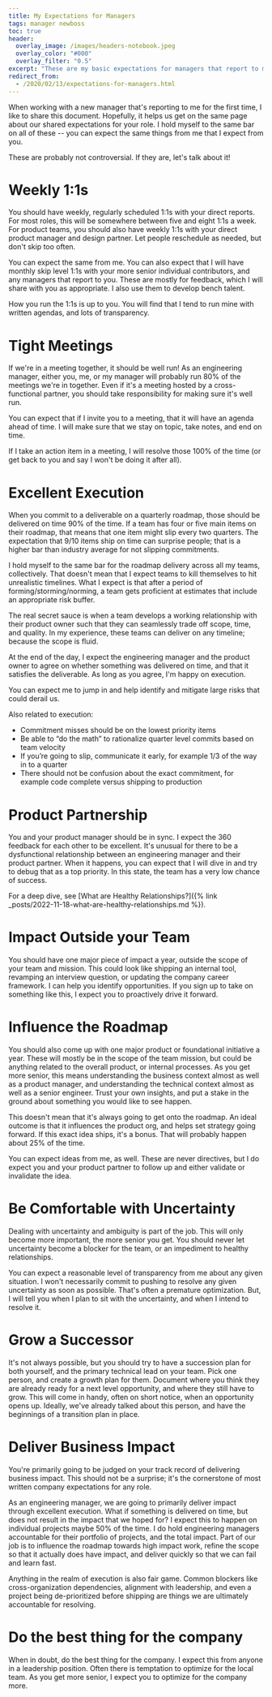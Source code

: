 ```yaml
---
title: My Expectations for Managers
tags: manager newboss
toc: true
header:
  overlay_image: /images/headers-notebook.jpeg
  overlay_color: "#000"
  overlay_filter: "0.5"
excerpt: "These are my basic expectations for managers that report to me"
redirect_from:
  - /2020/02/13/expectations-for-managers.html
---
```


When working with a new manager that's reporting to me for the first time, I like to 
share this document. Hopefully, it helps us get on the same page about our shared 
expectations for your role. I hold myself to the same bar on all of
these -- you can expect the same things from me that I expect from you. 

These are probably not controversial. If they are, let's talk about it! 


# Weekly 1:1s

You should have weekly, regularly scheduled 1:1s with your direct reports. For most roles,
this will be somewhere between five and eight 1:1s a week. For product teams, you should also have weekly 1:1s with your direct product manager and design partner. Let people reschedule as needed, but
don't skip too often. 

You can expect the same from me. You can also expect that I will have monthly skip level 1:1s
with your more senior individual contributors, and any managers that report to you. These are 
mostly for feedback, which I will share with you as appropriate. I also use them to develop
bench talent. 

How you run the 1:1s is up to you. You will find that I tend to run mine with written agendas, 
and lots of transparency. 


# Tight Meetings

If we're in a meeting together, it should be well run! As an engineering manager, either you, 
me, or my manager will probably run 80% of the meetings we're in together. Even if it's a meeting 
hosted by a cross-functional partner, you should take responsibility for making sure it's well run. 

You can expect that if I invite you to a meeting, that it will have an agenda ahead of time. I will 
make sure that we stay on topic, take notes, and end on time. 

If I take an action item in a meeting, I will resolve those 100% of the time (or get back to you 
and say I won't be doing it after all). 


# Excellent Execution 

When you commit to a deliverable on a quarterly roadmap, those should be delivered on time 90% of the time. If a team has four or five main items on their roadmap, that means that one item 
might slip every two quarters. The expectation that 9/10 items ship on time can surprise people; that is a higher bar than industry average for not slipping commitments. 

I hold myself to the same bar for the roadmap delivery across all my teams, collectively. That doesn't mean that I expect teams to kill themselves to hit unrealistic timelines. What I expect is that after a period of forming/storming/norming, a team gets proficient at estimates that include an 
appropriate risk buffer. 

The real secret sauce is when a team develops a working relationship with their product owner
such that they can seamlessly trade off scope, time, and quality. In my experience, these
teams can deliver on any timeline; because the scope is fluid. 

At the end of the day, I expect the engineering manager and the product owner to agree on 
whether something was delivered on time, and that it satisfies the deliverable. As long as 
you agree, I'm happy on execution.

You can expect me to jump in and help identify and mitigate large risks that could derail us. 

Also related to execution:

- Commitment misses should be on the lowest priority items
- Be able to “do the math” to rationalize quarter level commits based on team velocity
- If you’re going to slip, communicate it early, for example 1/3 of the way in to a quarter
- There should not be confusion about the exact commitment, for example code complete versus shipping to production 


# Product Partnership 

You and your product manager should be in sync. I expect the 360 feedback for each other to be 
excellent. It's unusual for there to be a dysfunctional relationship between an engineering 
manager and their product partner. When it happens, you can expect that I will dive in and 
try to debug that as a top priority. In this state, the team has a very low chance of success. 

For a deep dive, see [What are Healthy Relationships?]({% link _posts/2022-11-18-what-are-healthy-relationships.md %}).


# Impact Outside your Team 

You should have one major piece of impact a year, outside the scope of your team and mission.
This could look like shipping an internal tool, revamping an interview question, or 
updating the company career framework. I can help you identify opportunities. If you sign up to 
take on something like this, I expect you to proactively drive it forward. 


# Influence the Roadmap 

You should also come up with one major product or foundational initiative a year. These will mostly
be in the scope of the team mission, but could be anything related to the overall product, or 
internal processes. As you get more senior, this means understanding the business context almost
as well as a product manager, and understanding the technical context almost as well as a senior
engineer. Trust your own insights, and put a stake in the ground about something you would like to 
see happen.

This doesn't mean that it's always going to get onto the roadmap. An ideal outcome is that it 
influences the product org, and helps set strategy going forward. If this exact idea ships, 
it's a bonus. That will probably happen about 25% of the time. 

You can expect ideas from me, as well. These are never directives, but I do expect you and your product partner to follow up and either validate or invalidate the idea. 


# Be Comfortable with Uncertainty

Dealing with uncertainty and ambiguity is part of the job. This will only become more important, 
the more senior you get. You should never let uncertainty become a blocker for the team, or an 
impediment to healthy relationships. 

You can expect a reasonable level of transparency from me about any given situation. I won't
necessarily commit to pushing to resolve any given uncertainty as soon as possible. That's often 
a premature optimization. But, I will tell you when I plan to sit with the uncertainty, and when
I intend to resolve it. 


# Grow a Successor

It's not always possible, but you should try to have a succession plan for both yourself, and the primary technical lead on your team. Pick one person, and create a growth plan for them. Document 
where you think they are already ready for a next level opportunity, and where they still have to grow. This will come in handy, often on short notice, when an opportunity opens up. Ideally, we've already talked about this person, and have the beginnings of a transition plan in place. 

# Deliver Business Impact 

You're primarily going to be judged on your track record of delivering business impact. This should not be a surprise; it's the cornerstone of most written company expectations for any role. 

As an engineering manager, we are going to primarily deliver impact through excellent execution. What if something is delivered on time, but does not result in the impact that we hoped for? I expect this to happen on individual projects maybe 50% of the time. I do hold engineering managers accountable for their portfolio of projects, and the total impact. Part of our job is to influence the roadmap towards high impact work, refine the scope so that it actually does have impact, and deliver quickly so that we can fail and learn fast. 

Anything in the realm of execution is also fair game. Common blockers like cross-organization dependencies, alignment with leadership, and even a project being de-prioritized before shipping are things we are ultimately accountable for resolving. 


# Do the best thing for the company 

When in doubt, do the best thing for the company. I expect this from anyone in a leadership position. Often there is temptation to optimize for the local team. As you get more senior, I expect you to optimize for the company more. 